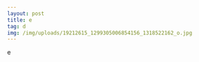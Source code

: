 ```yaml
---
layout: post
title: e
tag: d
img: /img/uploads/19212615_1299305006854156_1318522162_o.jpg
---
```

e
